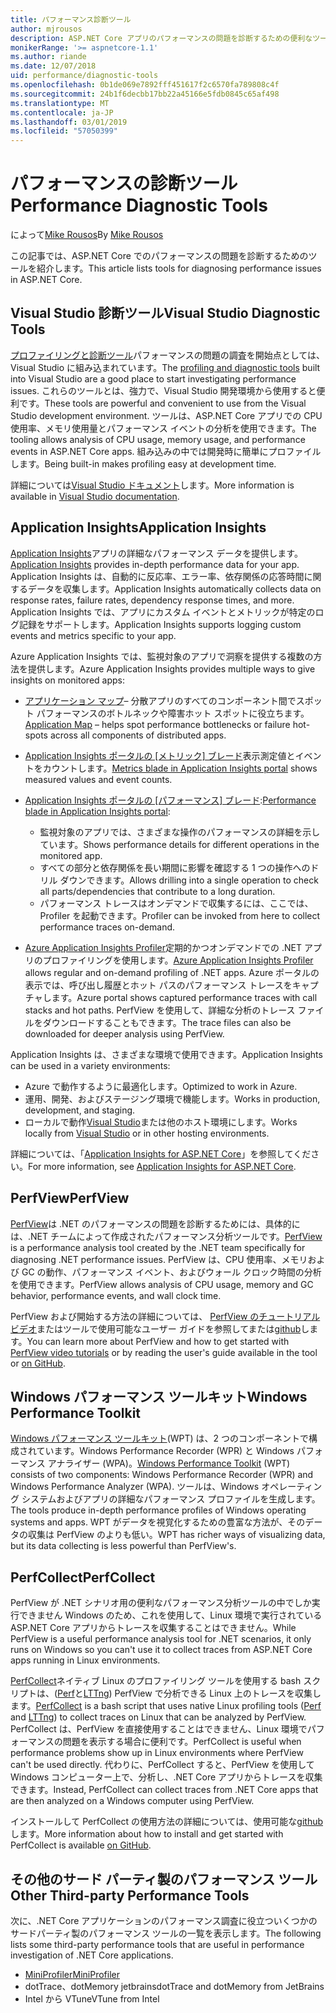 ```yaml
---
title: パフォーマンス診断ツール
author: mjrousos
description: ASP.NET Core アプリのパフォーマンスの問題を診断するための便利なツールです。
monikerRange: '>= aspnetcore-1.1'
ms.author: riande
ms.date: 12/07/2018
uid: performance/diagnostic-tools
ms.openlocfilehash: 0b1de069e7892fff451617f2c6570fa789808c4f
ms.sourcegitcommit: 24b1f6decbb17bb22a45166e5fdb0845c65af498
ms.translationtype: MT
ms.contentlocale: ja-JP
ms.lasthandoff: 03/01/2019
ms.locfileid: "57050399"
---
```

# <a name="performance-diagnostic-tools"></a><span data-ttu-id="6550f-103">パフォーマンスの診断ツール</span><span class="sxs-lookup"><span data-stu-id="6550f-103">Performance Diagnostic Tools</span></span>

<span data-ttu-id="6550f-104">によって[Mike Rousos](https://github.com/mjrousos)</span><span class="sxs-lookup"><span data-stu-id="6550f-104">By [Mike Rousos](https://github.com/mjrousos)</span></span>

<span data-ttu-id="6550f-105">この記事では、ASP.NET Core でのパフォーマンスの問題を診断するためのツールを紹介します。</span><span class="sxs-lookup"><span data-stu-id="6550f-105">This article lists tools for diagnosing performance issues in ASP.NET Core.</span></span>

## <a name="visual-studio-diagnostic-tools"></a><span data-ttu-id="6550f-106">Visual Studio 診断ツール</span><span class="sxs-lookup"><span data-stu-id="6550f-106">Visual Studio Diagnostic Tools</span></span>

<span data-ttu-id="6550f-107">[プロファイリングと診断ツール](/visualstudio/profiling)パフォーマンスの問題の調査を開始点としては、Visual Studio に組み込まれています。</span><span class="sxs-lookup"><span data-stu-id="6550f-107">The [profiling and diagnostic tools](/visualstudio/profiling) built into Visual Studio are a good place to start investigating performance issues.</span></span> <span data-ttu-id="6550f-108">これらのツールとは、強力で、Visual Studio 開発環境から使用すると便利です。</span><span class="sxs-lookup"><span data-stu-id="6550f-108">These tools are powerful and convenient to use from the Visual Studio development environment.</span></span> <span data-ttu-id="6550f-109">ツールは、ASP.NET Core アプリでの CPU 使用率、メモリ使用量とパフォーマンス イベントの分析を使用できます。</span><span class="sxs-lookup"><span data-stu-id="6550f-109">The tooling allows analysis of CPU usage, memory usage, and performance events in ASP.NET Core apps.</span></span> <span data-ttu-id="6550f-110">組み込みの中では開発時に簡単にプロファイルします。</span><span class="sxs-lookup"><span data-stu-id="6550f-110">Being built-in makes profiling easy at development time.</span></span>

<span data-ttu-id="6550f-111">詳細については[Visual Studio ドキュメント](/visualstudio/profiling/profiling-overview)します。</span><span class="sxs-lookup"><span data-stu-id="6550f-111">More information is available in [Visual Studio documentation](/visualstudio/profiling/profiling-overview).</span></span>

## <a name="application-insights"></a><span data-ttu-id="6550f-112">Application Insights</span><span class="sxs-lookup"><span data-stu-id="6550f-112">Application Insights</span></span>

<span data-ttu-id="6550f-113">[Application Insights](/azure/application-insights/app-insights-overview)アプリの詳細なパフォーマンス データを提供します。</span><span class="sxs-lookup"><span data-stu-id="6550f-113">[Application Insights](/azure/application-insights/app-insights-overview) provides in-depth performance data for your app.</span></span> <span data-ttu-id="6550f-114">Application Insights は、自動的に反応率、エラー率、依存関係の応答時間に関するデータを収集します。</span><span class="sxs-lookup"><span data-stu-id="6550f-114">Application Insights automatically collects data on response rates, failure rates, dependency response times, and more.</span></span> <span data-ttu-id="6550f-115">Application Insights では、アプリにカスタム イベントとメトリックが特定のログ記録をサポートします。</span><span class="sxs-lookup"><span data-stu-id="6550f-115">Application Insights supports logging custom events and metrics specific to your app.</span></span>

<span data-ttu-id="6550f-116">Azure Application Insights では、監視対象のアプリで洞察を提供する複数の方法を提供します。</span><span class="sxs-lookup"><span data-stu-id="6550f-116">Azure Application Insights provides multiple ways to give insights on monitored apps:</span></span>

- <span data-ttu-id="6550f-117">[アプリケーション マップ](/azure/application-insights/app-insights-app-map)– 分散アプリのすべてのコンポーネント間でスポット パフォーマンスのボトルネックや障害ホット スポットに役立ちます。</span><span class="sxs-lookup"><span data-stu-id="6550f-117">[Application Map](/azure/application-insights/app-insights-app-map) – helps spot performance bottlenecks or failure hot-spots across all components of distributed apps.</span></span>
- <span data-ttu-id="6550f-118">[Application Insights ポータルの [メトリック] ブレード](/azure/application-insights/app-insights-metrics-explorer?toc=/azure/azure-monitor/toc.json)表示測定値とイベントをカウントします。</span><span class="sxs-lookup"><span data-stu-id="6550f-118">[Metrics blade in Application Insights portal](/azure/application-insights/app-insights-metrics-explorer?toc=/azure/azure-monitor/toc.json) shows measured values and event counts.</span></span>
- <span data-ttu-id="6550f-119">[Application Insights ポータルの [パフォーマンス] ブレード](/azure/application-insights/app-insights-tutorial-performance):</span><span class="sxs-lookup"><span data-stu-id="6550f-119">[Performance blade in Application Insights portal](/azure/application-insights/app-insights-tutorial-performance):</span></span>

  - <span data-ttu-id="6550f-120">監視対象のアプリでは、さまざまな操作のパフォーマンスの詳細を示しています。</span><span class="sxs-lookup"><span data-stu-id="6550f-120">Shows performance details for different operations in the monitored app.</span></span>
  - <span data-ttu-id="6550f-121">すべての部分と依存関係を長い期間に影響を確認する 1 つの操作へのドリル ダウンできます。</span><span class="sxs-lookup"><span data-stu-id="6550f-121">Allows drilling into a single operation to check all parts/dependencies that contribute to a long duration.</span></span>
  - <span data-ttu-id="6550f-122">パフォーマンス トレースはオンデマンドで収集するには、ここでは、Profiler を起動できます。</span><span class="sxs-lookup"><span data-stu-id="6550f-122">Profiler can be invoked from here to collect performance traces on-demand.</span></span>

- <span data-ttu-id="6550f-123">[Azure Application Insights Profiler](/azure/azure-monitor/app/profiler)定期的かつオンデマンドでの .NET アプリのプロファイリングを使用します。</span><span class="sxs-lookup"><span data-stu-id="6550f-123">[Azure Application Insights Profiler](/azure/azure-monitor/app/profiler) allows regular and on-demand profiling of .NET apps.</span></span>  <span data-ttu-id="6550f-124">Azure ポータルの表示では、呼び出し履歴とホット パスのパフォーマンス トレースをキャプチャします。</span><span class="sxs-lookup"><span data-stu-id="6550f-124">Azure portal shows captured performance traces with call stacks and hot paths.</span></span> <span data-ttu-id="6550f-125">PerfView を使用して、詳細な分析のトレース ファイルをダウンロードすることもできます。</span><span class="sxs-lookup"><span data-stu-id="6550f-125">The trace files can also be downloaded for deeper analysis using PerfView.</span></span>

<span data-ttu-id="6550f-126">Application Insights は、さまざまな環境で使用できます。</span><span class="sxs-lookup"><span data-stu-id="6550f-126">Application Insights can be used in a variety environments:</span></span>

* <span data-ttu-id="6550f-127">Azure で動作するように最適化します。</span><span class="sxs-lookup"><span data-stu-id="6550f-127">Optimized to work in Azure.</span></span>
* <span data-ttu-id="6550f-128">運用、開発、およびステージング環境で機能します。</span><span class="sxs-lookup"><span data-stu-id="6550f-128">Works in production, development, and staging.</span></span>
* <span data-ttu-id="6550f-129">ローカルで動作[Visual Studio](/azure/application-insights/app-insights-visual-studio)または他のホスト環境にします。</span><span class="sxs-lookup"><span data-stu-id="6550f-129">Works locally from [Visual Studio](/azure/application-insights/app-insights-visual-studio) or in other hosting environments.</span></span>

<span data-ttu-id="6550f-130">詳細については、「[Application Insights for ASP.NET Core](/azure/application-insights/app-insights-asp-net-core)」を参照してください。</span><span class="sxs-lookup"><span data-stu-id="6550f-130">For more information, see [Application Insights for ASP.NET Core](/azure/application-insights/app-insights-asp-net-core).</span></span>

## <a name="perfview"></a><span data-ttu-id="6550f-131">PerfView</span><span class="sxs-lookup"><span data-stu-id="6550f-131">PerfView</span></span>

<span data-ttu-id="6550f-132">[PerfView](https://github.com/Microsoft/perfview)は .NET のパフォーマンスの問題を診断するためには、具体的には、.NET チームによって作成されたパフォーマンス分析ツールです。</span><span class="sxs-lookup"><span data-stu-id="6550f-132">[PerfView](https://github.com/Microsoft/perfview) is a performance analysis tool created by the .NET team specifically for diagnosing .NET performance issues.</span></span> <span data-ttu-id="6550f-133">PerfView は、CPU 使用率、メモリおよび GC の動作、パフォーマンス イベント、およびウォール クロック時間の分析を使用できます。</span><span class="sxs-lookup"><span data-stu-id="6550f-133">PerfView allows analysis of CPU usage, memory and GC behavior, performance events, and wall clock time.</span></span>

<span data-ttu-id="6550f-134">PerfView および開始する方法の詳細については、 [PerfView のチュートリアル ビデオ](http://channel9.msdn.com/Series/PerfView-Tutorial)またはツールで使用可能なユーザー ガイドを参照してまたは[github](https://github.com/Microsoft/perfview)します。</span><span class="sxs-lookup"><span data-stu-id="6550f-134">You can learn more about PerfView and how to get started with [PerfView video tutorials](http://channel9.msdn.com/Series/PerfView-Tutorial) or by reading the user's guide available in the tool or [on GitHub](https://github.com/Microsoft/perfview).</span></span>

## <a name="windows-performance-toolkit"></a><span data-ttu-id="6550f-135">Windows パフォーマンス ツールキット</span><span class="sxs-lookup"><span data-stu-id="6550f-135">Windows Performance Toolkit</span></span>

<span data-ttu-id="6550f-136">[Windows パフォーマンス ツールキット](/windows-hardware/test/wpt/)(WPT) は、2 つのコンポーネントで構成されています。Windows Performance Recorder (WPR) と Windows パフォーマンス アナライザー (WPA)。</span><span class="sxs-lookup"><span data-stu-id="6550f-136">[Windows Performance Toolkit](/windows-hardware/test/wpt/) (WPT) consists of two components: Windows Performance Recorder (WPR) and Windows Performance Analyzer (WPA).</span></span> <span data-ttu-id="6550f-137">ツールは、Windows オペレーティング システムおよびアプリの詳細なパフォーマンス プロファイルを生成します。</span><span class="sxs-lookup"><span data-stu-id="6550f-137">The tools produce in-depth performance profiles of Windows operating systems and apps.</span></span> <span data-ttu-id="6550f-138">WPT がデータを視覚化するための豊富な方法が、そのデータの収集は PerfView のよりも低い。</span><span class="sxs-lookup"><span data-stu-id="6550f-138">WPT has richer ways of visualizing data, but its data collecting is less powerful than PerfView's.</span></span>

## <a name="perfcollect"></a><span data-ttu-id="6550f-139">PerfCollect</span><span class="sxs-lookup"><span data-stu-id="6550f-139">PerfCollect</span></span>

<span data-ttu-id="6550f-140">PerfView が .NET シナリオ用の便利なパフォーマンス分析ツールの中でしか実行できません Windows のため、これを使用して、Linux 環境で実行されている ASP.NET Core アプリからトレースを収集することはできません。</span><span class="sxs-lookup"><span data-stu-id="6550f-140">While PerfView is a useful performance analysis tool for .NET scenarios, it only runs on Windows so you can't use it to collect traces from ASP.NET Core apps running in Linux environments.</span></span>

<span data-ttu-id="6550f-141">[PerfCollect](https://github.com/dotnet/coreclr/blob/master/Documentation/project-docs/linux-performance-tracing.md)ネイティブ Linux のプロファイリング ツールを使用する bash スクリプトは、([Perf](https://perf.wiki.kernel.org/index.php/Main_Page)と[LTTng](https://lttng.org/)) PerfView で分析できる Linux 上のトレースを収集します。</span><span class="sxs-lookup"><span data-stu-id="6550f-141">[PerfCollect](https://github.com/dotnet/coreclr/blob/master/Documentation/project-docs/linux-performance-tracing.md) is a bash script that uses native Linux profiling tools ([Perf](https://perf.wiki.kernel.org/index.php/Main_Page) and [LTTng](https://lttng.org/)) to collect traces on Linux that can be analyzed by PerfView.</span></span> <span data-ttu-id="6550f-142">PerfCollect は、PerfView を直接使用することはできません、Linux 環境でパフォーマンスの問題を表示する場合に便利です。</span><span class="sxs-lookup"><span data-stu-id="6550f-142">PerfCollect is useful when performance problems show up in Linux environments where PerfView can't be used directly.</span></span> <span data-ttu-id="6550f-143">代わりに、PerfCollect すると、PerfView を使用して Windows コンピューター上で、分析し、.NET Core アプリからトレースを収集できます。</span><span class="sxs-lookup"><span data-stu-id="6550f-143">Instead, PerfCollect can collect traces from .NET Core apps that are then analyzed on a Windows computer using PerfView.</span></span>

<span data-ttu-id="6550f-144">インストールして PerfCollect の使用方法の詳細については、使用可能な[github](https://github.com/dotnet/coreclr/blob/master/Documentation/project-docs/linux-performance-tracing.md)します。</span><span class="sxs-lookup"><span data-stu-id="6550f-144">More information about how to install and get started with PerfCollect is available [on GitHub](https://github.com/dotnet/coreclr/blob/master/Documentation/project-docs/linux-performance-tracing.md).</span></span>

## <a name="other-third-party-performance-tools"></a><span data-ttu-id="6550f-145">その他のサード パーティ製のパフォーマンス ツール</span><span class="sxs-lookup"><span data-stu-id="6550f-145">Other Third-party Performance Tools</span></span>

<span data-ttu-id="6550f-146">次に、.NET Core アプリケーションのパフォーマンス調査に役立ついくつかのサードパーティ製のパフォーマンス ツールの一覧を表示します。</span><span class="sxs-lookup"><span data-stu-id="6550f-146">The following lists some third-party performance tools that are useful in performance investigation of .NET Core applications.</span></span>

- [<span data-ttu-id="6550f-147">MiniProfiler</span><span class="sxs-lookup"><span data-stu-id="6550f-147">MiniProfiler</span></span>](https://miniprofiler.com/)
- <span data-ttu-id="6550f-148">dotTrace、dotMemory jetbrains</span><span class="sxs-lookup"><span data-stu-id="6550f-148">dotTrace and dotMemory from JetBrains</span></span>
- <span data-ttu-id="6550f-149">Intel から VTune</span><span class="sxs-lookup"><span data-stu-id="6550f-149">VTune from Intel</span></span>
